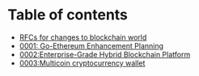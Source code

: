 # Table of contents

* [RFCs for changes to blockchain world](README.md)
* [0001: Go-Ethereum Enhancement Planning](go-ethereum-enhancement-planning.md)
* [0002:Enterprise-Grade Hybrid Blockchain Platform](0002-enterprise-grade-hybrid-blockchain-platform.md)
* [0003:Multicoin cryptocurrency wallet](0003-multicoin-cryptocurrency-wallet.md)

